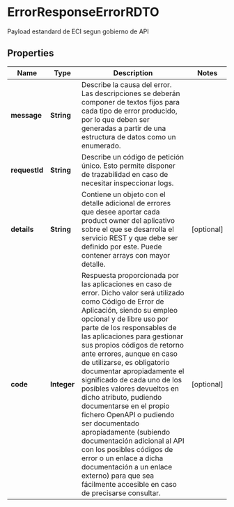 

# ErrorResponseErrorRDTO

Payload estandard de ECI segun gobierno de API

## Properties

Name | Type | Description | Notes
------------ | ------------- | ------------- | -------------
**message** | **String** | Describe la causa del error. Las descripciones se deberán componer de textos fijos para cada tipo de error producido, por lo que deben ser generadas a partir de una estructura de datos como un enumerado. | 
**requestId** | **String** | Describe un código de petición único. Esto permite disponer de trazabilidad en caso de necesitar inspeccionar logs. | 
**details** | **String** | Contiene un objeto con el detalle adicional de errores que desee aportar cada product owner del aplicativo sobre el que se desarrolla el servicio REST y que debe ser definido por este. Puede contener arrays con mayor detalle. |  [optional]
**code** | **Integer** | Respuesta proporcionada por las aplicaciones en caso de error. Dicho valor será utilizado como Código de Error de Aplicación, siendo su empleo opcional y de libre uso por parte de los responsables de las aplicaciones para gestionar sus propios códigos de retorno ante errores, aunque en caso de utilizarse, es obligatorio documentar apropiadamente el significado de cada uno de los posibles valores devueltos en dicho atributo, pudiendo documentarse en el propio fichero OpenAPI o pudiendo ser documentado apropiadamente (subiendo documentación adicional al API con los posibles códigos de error o un enlace a dicha documentación a un enlace externo) para que sea fácilmente accesible en caso de precisarse consultar. |  [optional]



